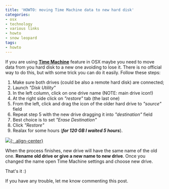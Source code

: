 ```yaml
---
title: 'HOWTO: moving Time Machine data to new hard disk'
categories:
- osx
- technology
- various links
- howto
- snow leopard
tags:
- howto
---
```

If you are using [**Time Machine**](http://www.apple.com/macosx/what-is-macosx/time-machine.html)
feature in OSX maybe you need to move data from
you hard disk to a new one avoiding to lose it. There is no official way to do
this, but with some trick you can do it easily. Follow these steps:

  1. Make sure both drives (could be also a remote hard disk) are connected;
  2. Launch _"Disk Utility"_
  3. In the left column, click on one drive name (NOTE: main drive icon!)
  4. At the right side click on _"restore"_ tab (the last one)
  5. From the left, click and drag the icon of the older hard drive to _"source"_ field
  6. Repeat step 5 with the new drive dragging it into _"destination"_ field
  7. Best choice is to set _"Erase Destination"_
  8. Click _"Restore"_
  9. Realax for some hours (**_for 120 GB I waited 5 hours_**).
  
[![]({{site.url}}/images/TMrestore.png){: .align-center}]({{site.url}}/images/TMrestore.png)

When the process finishes, new drive will have the same name of the old one.
**Rename old drive or give a new name to new drive**. Once you changed the
name open Time Machine settings and choose new drive.

That's it :)

If you have any trouble, let me know commenting this post.